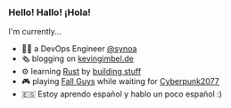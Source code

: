 ### Hello! Hallo! ¡Hola!

I'm currently...
- 👨‍💻 a DevOps Engineer [@synoa](https://synoa.de)
- 🗞 blogging on [kevingimbel.de](https://kevingimbel.de)
- ⚙️ learning [Rust](https://rust-lang.org) by [building stuff](https://github.com/KevinGimbel?tab=repositories&q=&type=&language=rust)
- 🎮 playing [Fall Guys](https://fallguys.com/) while waiting for [Cyberpunk2077](https://www.cyberpunk.net/de/en/)
- 🇪🇸 Estoy aprendo español y hablo un poco español :)
